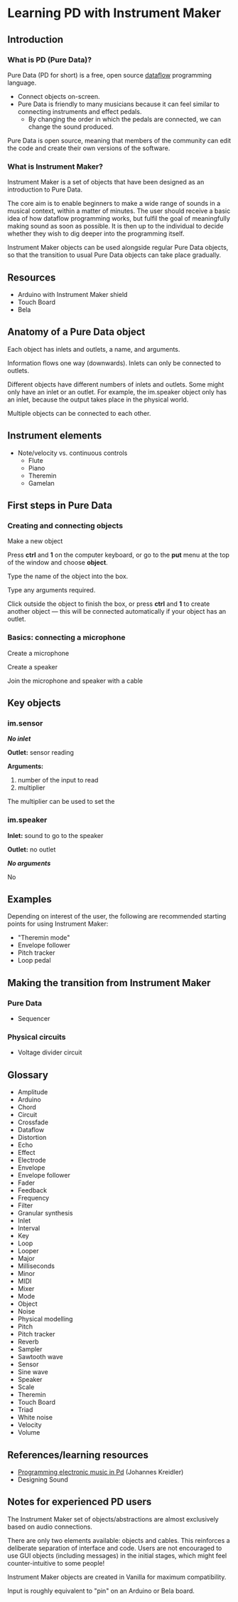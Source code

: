 # Learning PD with Instrument Maker

## Introduction

### What is PD (Pure Data)?

Pure Data (PD for short) is a free, open source [dataflow](https://en.wikipedia.org/wiki/Dataflow_programming) programming language. 

- Connect objects on-screen.
- Pure Data is friendly to many musicians because it can feel similar to connecting instruments and effect pedals.
  - By changing the order in which the pedals are connected, we can change the sound produced.

Pure Data is open source, meaning that members of the community can edit the code and create their own versions of the software.

### What is Instrument Maker?

Instrument Maker is a set of objects that have been designed as an introduction to Pure Data. 

The core aim is to enable beginners to make a wide range of sounds in a musical context, within a matter of minutes. The user should receive a basic idea of how dataflow programming works, but fulfil the goal of meaningfully making sound as soon as possible.  It is then up to the individual to decide whether they wish to dig deeper into the programming itself.

Instrument Maker objects can be used alongside regular Pure Data objects, so that the transition to usual Pure Data objects can take place gradually.

## Resources

- Arduino with Instrument Maker shield
- Touch Board
- Bela

## Anatomy of a Pure Data object

Each object has inlets and outlets, a name, and arguments.

Information flows one way (downwards). Inlets can only be connected to outlets.

Different objects have different numbers of inlets and outlets.  Some might only have an inlet or an outlet.  For example, the im.speaker object only has an inlet, because the output takes place in the physical world.

Multiple objects can be connected to each other.

## Instrument elements

- Note/velocity vs. continuous controls
  - Flute
  - Piano
  - Theremin
  - Gamelan

## First steps in Pure Data 

### Creating and connecting objects 

Make a new object

Press **ctrl** and **1** on the computer keyboard, or go to the **put** menu at the top of the window and choose **object**.

Type the name of the object into the box.

Type any arguments required.

Click outside the object to finish the box, or press **ctrl** and **1** to create another object — this will be connected automatically if your object has an outlet.

### Basics: connecting a microphone

Create a microphone

Create a speaker

Join the microphone and speaker with a cable

## Key objects

### im.sensor

***No inlet***

**Outlet:** sensor reading

**Arguments:**

1. number of the input to read
2. multiplier

The multiplier can be used to set the 

### im.speaker

**Inlet:** sound to go to the speaker

**Outlet:** no outlet

***No arguments***

No 



## Examples

Depending on interest of the user, the following are recommended starting points for using Instrument Maker:

- "Theremin mode"
- Envelope follower
- Pitch tracker
- Loop pedal

## Making the transition from Instrument Maker

### Pure Data

- Sequencer

### Physical circuits

- Voltage divider circuit

## Glossary

- Amplitude
- Arduino
- Chord
- Circuit
- Crossfade
- Dataflow
- Distortion
- Echo
- Effect
- Electrode
- Envelope
- Envelope follower
- Fader
- Feedback
- Frequency
- Filter
- Granular synthesis
- Inlet
- Interval
- Key
- Loop
- Looper
- Major
- Milliseconds
- Minor
- MIDI
- Mixer
- Mode
- Object
- Noise
- Physical modelling
- Pitch
- Pitch tracker
- Reverb
- Sampler
- Sawtooth wave
- Sensor
- Sine wave
- Speaker
- Scale
- Theremin
- Touch Board
- Triad
- White noise
- Velocity
- Volume

## References/learning resources

- [Programming electronic music in Pd](http://www.pd-tutorial.com/) (Johannes Kreidler)
- Designing Sound

## Notes for experienced PD users

The Instrument Maker set of objects/abstractions are almost exclusively based on audio connections.

There are only two elements available: objects and cables.  This reinforces a deliberate separation of interface and code. Users are not encouraged to use GUI objects (including messages) in the initial stages, which might feel counter-intuitive to some people!

Instrument Maker objects are created in Vanilla for maximum compatibility.

Input is roughly equivalent to "pin" on an Arduino or Bela board.